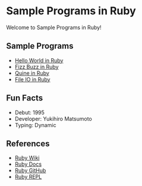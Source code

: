 # Sample Programs in Ruby

Welcome to Sample Programs in Ruby!

## Sample Programs

- [Hello World in Ruby](https://therenegadecoder.com/code/hello-world-in-ruby/)
- [Fizz Buzz in Ruby](https://github.com/TheRenegadeCoder/sample-programs/issues/336)
- [Quine in Ruby](https://github.com/TheRenegadeCoder/sample-programs/issues/338)
- [File IO in Ruby]()

## Fun Facts

- Debut: 1995
- Developer: Yukihiro Matsumoto
- Typing: Dynamic

## References

- [Ruby Wiki](https://en.wikipedia.org/wiki/Ruby_(programming_language))
- [Ruby Docs](https://www.ruby-lang.org/en/)
- [Ruby GitHub](https://github.com/ruby/ruby)
- [Ruby REPL](https://repl.it/languages/ruby)
